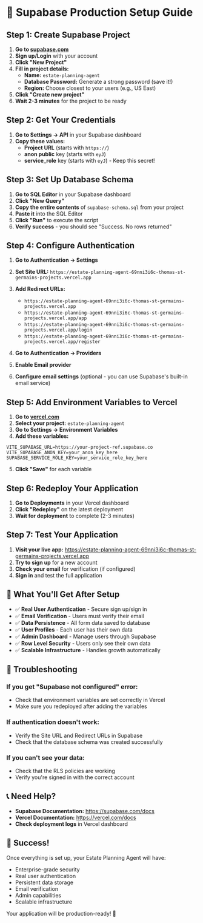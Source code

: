 # 🚀 Supabase Production Setup Guide

## Step 1: Create Supabase Project

1. **Go to [supabase.com](https://supabase.com)**
2. **Sign up/Login** with your account
3. **Click "New Project"**
4. **Fill in project details:**
   - **Name:** `estate-planning-agent`
   - **Database Password:** Generate a strong password (save it!)
   - **Region:** Choose closest to your users (e.g., US East)
5. **Click "Create new project"**
6. **Wait 2-3 minutes** for the project to be ready

## Step 2: Get Your Credentials

1. **Go to Settings → API** in your Supabase dashboard
2. **Copy these values:**
   - **Project URL** (starts with `https://`)
   - **anon public** key (starts with `eyJ`)
   - **service_role** key (starts with `eyJ`) - Keep this secret!

## Step 3: Set Up Database Schema

1. **Go to SQL Editor** in your Supabase dashboard
2. **Click "New Query"**
3. **Copy the entire contents** of `supabase-schema.sql` from your project
4. **Paste it** into the SQL Editor
5. **Click "Run"** to execute the script
6. **Verify success** - you should see "Success. No rows returned"

## Step 4: Configure Authentication

1. **Go to Authentication → Settings**
2. **Set Site URL:** `https://estate-planning-agent-69nni3i6c-thomas-st-germains-projects.vercel.app`
3. **Add Redirect URLs:**
   - `https://estate-planning-agent-69nni3i6c-thomas-st-germains-projects.vercel.app`
   - `https://estate-planning-agent-69nni3i6c-thomas-st-germains-projects.vercel.app/app`
   - `https://estate-planning-agent-69nni3i6c-thomas-st-germains-projects.vercel.app/login`
   - `https://estate-planning-agent-69nni3i6c-thomas-st-germains-projects.vercel.app/register`

4. **Go to Authentication → Providers**
5. **Enable Email provider**
6. **Configure email settings** (optional - you can use Supabase's built-in email service)

## Step 5: Add Environment Variables to Vercel

1. **Go to [vercel.com](https://vercel.com)**
2. **Select your project:** `estate-planning-agent`
3. **Go to Settings → Environment Variables**
4. **Add these variables:**

```
VITE_SUPABASE_URL=https://your-project-ref.supabase.co
VITE_SUPABASE_ANON_KEY=your_anon_key_here
SUPABASE_SERVICE_ROLE_KEY=your_service_role_key_here
```

5. **Click "Save"** for each variable

## Step 6: Redeploy Your Application

1. **Go to Deployments** in your Vercel dashboard
2. **Click "Redeploy"** on the latest deployment
3. **Wait for deployment** to complete (2-3 minutes)

## Step 7: Test Your Application

1. **Visit your live app:** https://estate-planning-agent-69nni3i6c-thomas-st-germains-projects.vercel.app
2. **Try to sign up** for a new account
3. **Check your email** for verification (if configured)
4. **Sign in** and test the full application

## 🎯 What You'll Get After Setup

- ✅ **Real User Authentication** - Secure sign up/sign in
- ✅ **Email Verification** - Users must verify their email
- ✅ **Data Persistence** - All form data saved to database
- ✅ **User Profiles** - Each user has their own data
- ✅ **Admin Dashboard** - Manage users through Supabase
- ✅ **Row Level Security** - Users only see their own data
- ✅ **Scalable Infrastructure** - Handles growth automatically

## 🔧 Troubleshooting

### If you get "Supabase not configured" error:
- Check that environment variables are set correctly in Vercel
- Make sure you redeployed after adding the variables

### If authentication doesn't work:
- Verify the Site URL and Redirect URLs in Supabase
- Check that the database schema was created successfully

### If you can't see your data:
- Check that the RLS policies are working
- Verify you're signed in with the correct account

## 📞 Need Help?

- **Supabase Documentation:** https://supabase.com/docs
- **Vercel Documentation:** https://vercel.com/docs
- **Check deployment logs** in Vercel dashboard

## 🎉 Success!

Once everything is set up, your Estate Planning Agent will have:
- Enterprise-grade security
- Real user authentication
- Persistent data storage
- Email verification
- Admin capabilities
- Scalable infrastructure

Your application will be production-ready! 🚀
